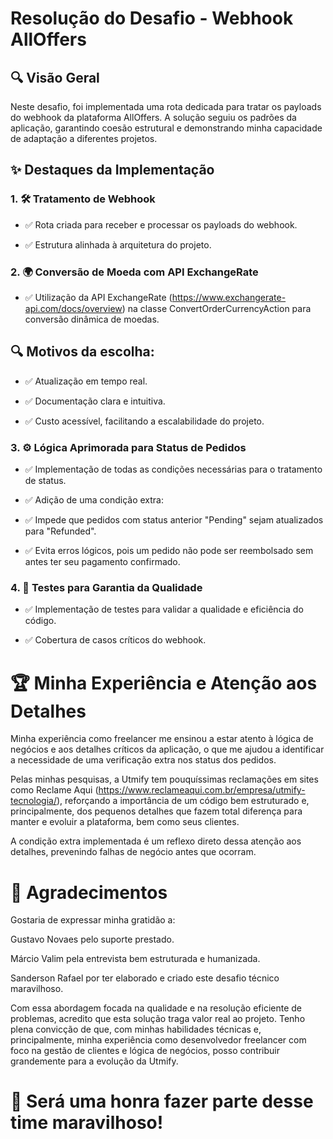 # Resolução do Desafio - Webhook AllOffers

## 🔍 Visão Geral

Neste desafio, foi implementada uma rota dedicada para tratar os payloads do webhook da plataforma AllOffers. A solução seguiu os padrões da aplicação, garantindo coesão estrutural e demonstrando minha capacidade de adaptação a diferentes projetos.

## ✨ Destaques da Implementação

### 1. 🛠️ Tratamento de Webhook

- ✅ Rota criada para receber e processar os payloads do webhook.

- ✅ Estrutura alinhada à arquitetura do projeto.

### 2. 🌍 Conversão de Moeda com API ExchangeRate

- ✅ Utilização da API ExchangeRate (https://www.exchangerate-api.com/docs/overview) na classe ConvertOrderCurrencyAction para conversão dinâmica de moedas.

## 🔍 Motivos da escolha:

- ✅ Atualização em tempo real.

- ✅ Documentação clara e intuitiva.

- ✅ Custo acessível, facilitando a escalabilidade do projeto.

### 3. ⚙️ Lógica Aprimorada para Status de Pedidos

- ✅ Implementação de todas as condições necessárias para o tratamento de status.

- ✅ Adição de uma condição extra:

- ✅ Impede que pedidos com status anterior "Pending" sejam atualizados para "Refunded".

- ✅ Evita erros lógicos, pois um pedido não pode ser reembolsado sem antes ter seu pagamento confirmado.

### 4. 🔧 Testes para Garantia da Qualidade

- ✅ Implementação de testes para validar a qualidade e eficiência do código.

- ✅ Cobertura de casos críticos do webhook.

# 🏆 Minha Experiência e Atenção aos Detalhes

Minha experiência como freelancer me ensinou a estar atento à lógica de negócios e aos detalhes críticos da aplicação, o que me ajudou a identificar a necessidade de uma verificação extra nos status dos pedidos.

Pelas minhas pesquisas, a Utmify tem pouquíssimas reclamações em sites como Reclame Aqui (https://www.reclameaqui.com.br/empresa/utmify-tecnologia/), reforçando a importância de um código bem estruturado e, principalmente, dos pequenos detalhes que fazem total diferença para manter e evoluir a plataforma, bem como seus clientes.

A condição extra implementada é um reflexo direto dessa atenção aos detalhes, prevenindo falhas de negócio antes que ocorram.

# 🚀 Agradecimentos

Gostaria de expressar minha gratidão a:

Gustavo Novaes pelo suporte prestado.

Márcio Valim pela entrevista bem estruturada e humanizada.

Sanderson Rafael por ter elaborado e criado este desafio técnico maravilhoso.

Com essa abordagem focada na qualidade e na resolução eficiente de problemas, acredito que esta solução traga valor real ao projeto. Tenho plena convicção de que, com minhas habilidades técnicas e, principalmente, minha experiência como desenvolvedor freelancer com foco na gestão de clientes e lógica de negócios, posso contribuir grandemente para a evolução da Utmify.

# 🌟 Será uma honra fazer parte desse time maravilhoso!
